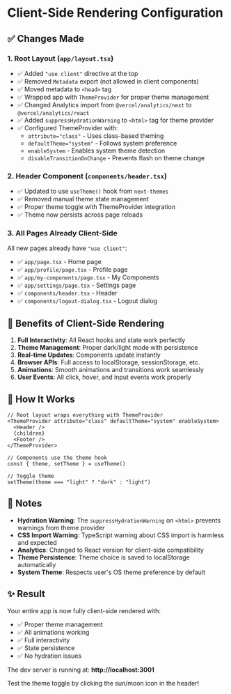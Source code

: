 # Client-Side Rendering Configuration

## ✅ Changes Made

### 1. **Root Layout** (`app/layout.tsx`)
- ✅ Added `"use client"` directive at the top
- ✅ Removed `Metadata` export (not allowed in client components)
- ✅ Moved metadata to `<head>` tag
- ✅ Wrapped app with `ThemeProvider` for proper theme management
- ✅ Changed Analytics import from `@vercel/analytics/next` to `@vercel/analytics/react`
- ✅ Added `suppressHydrationWarning` to `<html>` tag for theme provider
- ✅ Configured ThemeProvider with:
  - `attribute="class"` - Uses class-based theming
  - `defaultTheme="system"` - Follows system preference
  - `enableSystem` - Enables system theme detection
  - `disableTransitionOnChange` - Prevents flash on theme change

### 2. **Header Component** (`components/header.tsx`)
- ✅ Updated to use `useTheme()` hook from `next-themes`
- ✅ Removed manual theme state management
- ✅ Proper theme toggle with ThemeProvider integration
- ✅ Theme now persists across page reloads

### 3. **All Pages Already Client-Side**
All new pages already have `"use client"`:
- ✅ `app/page.tsx` - Home page
- ✅ `app/profile/page.tsx` - Profile page
- ✅ `app/my-components/page.tsx` - My Components
- ✅ `app/settings/page.tsx` - Settings page
- ✅ `components/header.tsx` - Header
- ✅ `components/logout-dialog.tsx` - Logout dialog

## 🎯 Benefits of Client-Side Rendering

1. **Full Interactivity**: All React hooks and state work perfectly
2. **Theme Management**: Proper dark/light mode with persistence
3. **Real-time Updates**: Components update instantly
4. **Browser APIs**: Full access to localStorage, sessionStorage, etc.
5. **Animations**: Smooth animations and transitions work seamlessly
6. **User Events**: All click, hover, and input events work properly

## 🚀 How It Works

```tsx
// Root layout wraps everything with ThemeProvider
<ThemeProvider attribute="class" defaultTheme="system" enableSystem>
  <Header />
  {children}
  <Footer />
</ThemeProvider>
```

```tsx
// Components use the theme hook
const { theme, setTheme } = useTheme()

// Toggle theme
setTheme(theme === "light" ? "dark" : "light")
```

## 📝 Notes

- **Hydration Warning**: The `suppressHydrationWarning` on `<html>` prevents warnings from theme provider
- **CSS Import Warning**: TypeScript warning about CSS import is harmless and expected
- **Analytics**: Changed to React version for client-side compatibility
- **Theme Persistence**: Theme choice is saved to localStorage automatically
- **System Theme**: Respects user's OS theme preference by default

## ✨ Result

Your entire app is now fully client-side rendered with:
- ✅ Proper theme management
- ✅ All animations working
- ✅ Full interactivity
- ✅ State persistence
- ✅ No hydration issues

The dev server is running at: **http://localhost:3001**

Test the theme toggle by clicking the sun/moon icon in the header!
